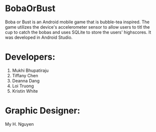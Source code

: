 # BobaOrBust

Boba or Bust is an Android mobile game that is bubble-tea inspired. The game utilizes the device's accelerometer sensor to allow users to titl the cup to catch the bobas and uses SQLite to store the users' highscores. It was developed in Android Studio.

# Developers:
1. Mukhi Bhupatiraju
2. Tiffany Chen
3. Deanna Dang
4. Loi Truong
5. Kristin White

# Graphic Designer:
My H. Nguyen
